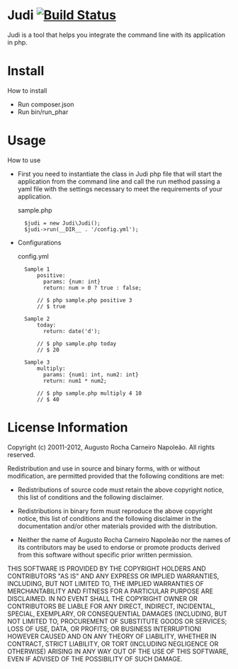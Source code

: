 Judi [![Build Status](https://secure.travis-ci.org/augustorcn/Judi.png)](http://travis-ci.org/augustorcn/Judi)
===================

Judi is a tool that helps you integrate the command line with its application in php.

Install
===================
How to install

* Run composer.json
* Run bin/run_phar

Usage
===================
How to use

* First you need to instantiate the class in Judi php file that will start the application from the command line and call the run method passing a yaml file with the settings necessary to meet the requirements of your application.

    sample.php

        $judi = new Judi\Judi();
        $judi->run(__DIR__ . '/config.yml');

* Configurations

    config.yml

        Sample 1
            positive:
              params: {num: int}
              return: num > 0 ? true : false;

            // $ php sample.php positive 3
            // $ true

        Sample 2
            today:
              return: date('d');

            // $ php sample.php today
            // $ 20

        Sample 3
            multiply:
              params: {num1: int, num2: int}
              return: num1 * num2;

            // $ php sample.php multiply 4 10
            // $ 40

License Information
===================

Copyright (c) 20011-2012, Augusto Rocha Carneiro Napoleão.
All rights reserved.

Redistribution and use in source and binary forms, with or without modification,
are permitted provided that the following conditions are met:

* Redistributions of source code must retain the above copyright notice,
  this list of conditions and the following disclaimer.

* Redistributions in binary form must reproduce the above copyright notice,
  this list of conditions and the following disclaimer in the documentation
  and/or other materials provided with the distribution.

* Neither the name of Augusto Rocha Carneiro Napoleão nor the names of its
  contributors may be used to endorse or promote products derived from this
  software without specific prior written permission.

THIS SOFTWARE IS PROVIDED BY THE COPYRIGHT HOLDERS AND CONTRIBUTORS "AS IS" AND
ANY EXPRESS OR IMPLIED WARRANTIES, INCLUDING, BUT NOT LIMITED TO, THE IMPLIED
WARRANTIES OF MERCHANTABILITY AND FITNESS FOR A PARTICULAR PURPOSE ARE
DISCLAIMED. IN NO EVENT SHALL THE COPYRIGHT OWNER OR CONTRIBUTORS BE LIABLE FOR
ANY DIRECT, INDIRECT, INCIDENTAL, SPECIAL, EXEMPLARY, OR CONSEQUENTIAL DAMAGES
(INCLUDING, BUT NOT LIMITED TO, PROCUREMENT OF SUBSTITUTE GOODS OR SERVICES;
LOSS OF USE, DATA, OR PROFITS; OR BUSINESS INTERRUPTION) HOWEVER CAUSED AND ON
ANY THEORY OF LIABILITY, WHETHER IN CONTRACT, STRICT LIABILITY, OR TORT
(INCLUDING NEGLIGENCE OR OTHERWISE) ARISING IN ANY WAY OUT OF THE USE OF THIS
SOFTWARE, EVEN IF ADVISED OF THE POSSIBILITY OF SUCH DAMAGE.
